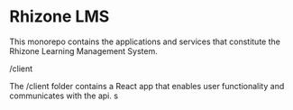 # Rhizone LMS

This monorepo contains the applications and services that constitute the Rhizone
Learning Management System.

/client

The /client folder contains a React app that enables user functionality and communicates with the api. s